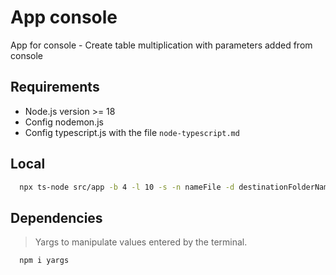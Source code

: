 # App console

App for console - Create table multiplication with parameters added from console

## Requirements

- Node.js version >= 18
- Config nodemon.js
- Config typescript.js with the file `node-typescript.md`

## Local

```bash
  npx ts-node src/app -b 4 -l 10 -s -n nameFile -d destinationFolderName
```

## Dependencies

> Yargs to manipulate values ​​entered by the terminal.

```javascript
  npm i yargs
```
